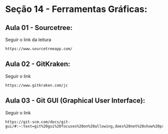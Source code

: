 # Seção 14 - Ferramentas Gráficas:

## Aula 01 - Sourcetree:
Seguir o link da leitura

    https://www.sourcetreeapp.com/

## Aula 02 - GitKraken:
Seguir o link

    https://www.gitkraken.com/jc

## Aula 03 - Git GUI (Graphical User Interface):
Seguir o link

    https://git-scm.com/docs/git-gui/#:~:text=git%20gui%20focuses%20on%20allowing,does%20not%20show%20project%20history.
